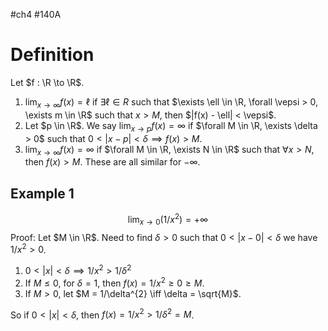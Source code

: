 #ch4 #140A
# Definition
Let $f : \R \to \R$. 
1. $\lim_{x \to \infty} f(x) = \ell$ if $\exists \ell \in R$ such that $\exists \ell \in \R, \forall \vepsi > 0, \exists m \in \R$ such that $x > M$, then $|f(x) - \ell| < \vepsi$.
2. Let $p \in \R$. We say $\lim_{x \to p}f(x) = \infty$ if $\forall M \in \R, \exists \delta > 0$ such that $0 < |x - p| < \delta \implies f(x) > M$. 
3. $\lim_{x \to \infty}f(x) = \infty$ if $\forall M \in \R, \exists N \in \R$ such that $\forall x > N$, then $f(x) > M$.
These are all similar for $-\infty$. 

## Example 1 
$$\lim_{x \to 0}(1/x^{2}) = +\infty$$
Proof: 
Let $M \in \R$. Need to find $\delta > 0$ such that $0 < |x - 0| < \delta$ we have $1/x^{2} > 0$. 
1. $0 < |x| < \delta \implies 1/x^{2}> 1/\delta^{2}$
2. If $M \leq 0$, for $\delta = 1$, then $f(x) = 1/x^{2} \geq 0 \geq M$. 
3. If $M > 0$, let $M = 1/\delta^{2} \iff \delta = \sqrt{M}$. 

So if $0 < |x| <\delta$, then $f(x) = 1/x^{2} > 1/\delta^2 = M$. 
